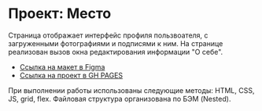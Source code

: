 # Проект: Место
Страница отображает интерфейс профиля пользвоателя, с загруженными фотографиями и подписями к ним.
На странице реализован вызов окна редактирования информации "О себе".

* [Ссылка на макет в Figma](https://www.figma.com/file/2cn9N9jSkmxD84oJik7xL7/JavaScript.-Sprint-4?node-id=0%3A1)
* [Ссылка на проект в GH PAGES](https://ataikh94.github.io/mesto/)
 
При выполнении работы использованы следующие методы:
HTML, CSS, JS, grid, flex. Файловая структура организована по БЭМ (Nested).